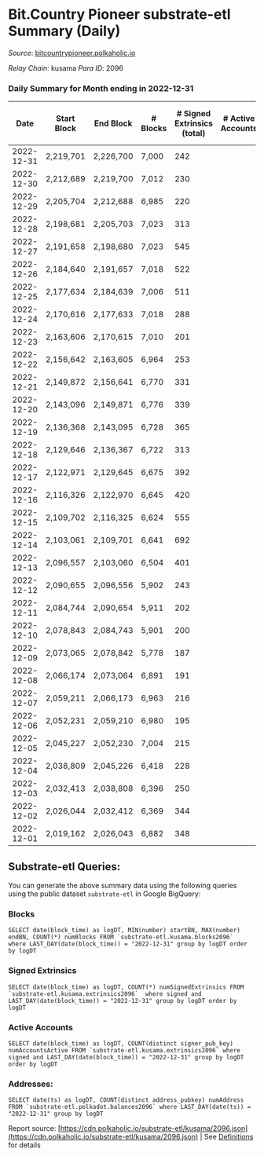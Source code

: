 # Bit.Country Pioneer substrate-etl Summary (Daily)

_Source_: [bitcountrypioneer.polkaholic.io](https://bitcountrypioneer.polkaholic.io)

*Relay Chain*: kusama
*Para ID*: 2096



### Daily Summary for Month ending in 2022-12-31


| Date | Start Block | End Block | # Blocks | # Signed Extrinsics (total) | # Active Accounts | # Passive | # New | # Addresses with Balances | # Events | # Transfers | # XCM Transfers In | # XCM Transfers Out |
| ---- | ----------- | --------- | -------- | --------------------------- | ----------------- | --------- | ----- | ------------------------- | -------- | ----------- | ------------------ | ------------------- |
| 2022-12-31 | 2,219,701 | 2,226,700 | 7,000  | 242 |  |  |  | 24,181 | 20,937 | 4,929 ($4,994.82) |   |   |
| 2022-12-30 | 2,212,689 | 2,219,700 | 7,012  | 230 |  |  |  | 24,180 | 21,037 | 5,045 ($14,683.58) |   | 1 ($0.22) |
| 2022-12-29 | 2,205,704 | 2,212,688 | 6,985  | 220 |  |  |  | 24,177 | 20,662 | 4,717 ($8,479.12) |   | 2 ($0.02) |
| 2022-12-28 | 2,198,681 | 2,205,703 | 7,023  | 313 |  |  |  | 24,175 | 22,536 | 6,032 ($3,504.51) |   | 4 ($0.33) |
| 2022-12-27 | 2,191,658 | 2,198,680 | 7,023  | 545 |  |  |  | 24,171 | 25,289 | 7,129 ($8,344.81) | 1 ($0.83) | 3 ($0.37) |
| 2022-12-26 | 2,184,640 | 2,191,657 | 7,018  | 522 |  |  |  | 24,169 | 24,489 | 6,227 ($6,221.89) | 1 ($0.04) |   |
| 2022-12-25 | 2,177,634 | 2,184,639 | 7,006  | 511 |  |  |  | 24,164 | 25,160 | 7,136 ($10,383.97) |   |   |
| 2022-12-24 | 2,170,616 | 2,177,633 | 7,018  | 288 |  |  |  | 24,141 | 21,928 | 5,576 ($6,934.82) |   | 1  |
| 2022-12-23 | 2,163,606 | 2,170,615 | 7,010  | 201 |  |  |  | 24,138 | 19,955 | 4,176 ($4,655.36) |   | 1 (-) |
| 2022-12-22 | 2,156,642 | 2,163,605 | 6,964  | 253 |  |  |  |  | 21,267 | 4,962 ($1,565.52) |   |   |
| 2022-12-21 | 2,149,872 | 2,156,641 | 6,770  | 331 |  |  |  |  | 22,217 | 5,642 ($10,878.17) |   | 2 (-) |
| 2022-12-20 | 2,143,096 | 2,149,871 | 6,776  | 339 |  |  |  | 24,119 | 21,972 | 5,685 ($11,858.83) |   | 2 ($0.06) |
| 2022-12-19 | 2,136,368 | 2,143,095 | 6,728  | 365 |  |  |  | 24,114 | 22,313 | 5,860 ($23,993.74) |   |   |
| 2022-12-18 | 2,129,646 | 2,136,367 | 6,722  | 313 |  |  |  | 24,088 | 21,523 | 5,346 ($26,154.80) |   |   |
| 2022-12-17 | 2,122,971 | 2,129,645 | 6,675  | 392 |  |  |  | 24,073 | 22,209 | 5,592 ($11,423.77) |   | 1 ($0.02) |
| 2022-12-16 | 2,116,326 | 2,122,970 | 6,645  | 420 |  |  |  | 24,052 | 23,313 | 6,168 ($3,185.05) |   |   |
| 2022-12-15 | 2,109,702 | 2,116,325 | 6,624  | 555 |  |  |  | 24,026 | 24,664 | 6,636 ($14,138.73) |   | 2 ($0.30) |
| 2022-12-14 | 2,103,061 | 2,109,701 | 6,641  | 692 |  |  |  |  | 25,444 | 6,421 ($7,273.39) |   | 1 ($0.05) |
| 2022-12-13 | 2,096,557 | 2,103,060 | 6,504  | 401 |  |  |  | 23,836 | 26,398 | 5,482 ($16,534.72) |   |   |
| 2022-12-12 | 2,090,655 | 2,096,556 | 5,902  | 243 |  |  |  | 23,829 | 18,413 | 4,537 ($23,267.37) |   |   |
| 2022-12-11 | 2,084,744 | 2,090,654 | 5,911  | 202 |  |  |  | 23,815 | 18,120 | 4,597 ($5,719.21) |   |   |
| 2022-12-10 | 2,078,843 | 2,084,743 | 5,901  | 200 |  |  |  | 23,799 | 17,695 | 4,152 ($5,629.02) |   |   |
| 2022-12-09 | 2,073,065 | 2,078,842 | 5,778  | 187 |  |  |  |  | 17,310 | 4,131 ($1,325.13) |   | 2 ($0.39) |
| 2022-12-08 | 2,066,174 | 2,073,064 | 6,891  | 191 |  |  |  | 23,795 | 20,028 | 4,518 ($11,939.89) |   |   |
| 2022-12-07 | 2,059,211 | 2,066,173 | 6,963  | 216 |  |  |  | 23,795 | 20,674 | 4,890 ($15,771.44) |   |   |
| 2022-12-06 | 2,052,231 | 2,059,210 | 6,980  | 195 |  |  |  | 23,797 | 20,689 | 4,896 ($18,266.93) |   | 2 ($0.84) |
| 2022-12-05 | 2,045,227 | 2,052,230 | 7,004  | 215 |  |  |  | 23,773 | 21,166 | 5,158 ($34,174.10) |   |   |
| 2022-12-04 | 2,038,809 | 2,045,226 | 6,418  | 228 |  |  |  | 23,738 | 19,593 | 4,751 ($20,785.57) |   |   |
| 2022-12-03 | 2,032,413 | 2,038,808 | 6,396  | 250 |  |  |  | 23,731 | 19,594 | 4,750 ($87,246.95) |   |   |
| 2022-12-02 | 2,026,044 | 2,032,412 | 6,369  | 344 |  |  |  | 23,716 | 21,246 | 5,591 ($25,516.59) |   |   |
| 2022-12-01 | 2,019,162 | 2,026,043 | 6,882  | 348 |  |  |  | 23,681 | 22,797 | 5,997 ($10,260.64) |   |   |

## Substrate-etl Queries:
You can generate the above summary data using the following queries using the public dataset `substrate-etl` in Google BigQuery:


### Blocks
```
SELECT date(block_time) as logDT, MIN(number) startBN, MAX(number) endBN, COUNT(*) numBlocks FROM `substrate-etl.kusama.blocks2096`  where LAST_DAY(date(block_time)) = "2022-12-31" group by logDT order by logDT
```


### Signed Extrinsics
```
SELECT date(block_time) as logDT, COUNT(*) numSignedExtrinsics FROM `substrate-etl.kusama.extrinsics2096`  where signed and LAST_DAY(date(block_time)) = "2022-12-31" group by logDT order by logDT
```


### Active Accounts
```
SELECT date(block_time) as logDT, COUNT(distinct signer_pub_key) numAccountsActive FROM `substrate-etl.kusama.extrinsics2096` where signed and LAST_DAY(date(block_time)) = "2022-12-31" group by logDT order by logDT
```


### Addresses:
```
SELECT date(ts) as logDT, COUNT(distinct address_pubkey) numAddress FROM `substrate-etl.polkadot.balances2096` where LAST_DAY(date(ts)) = "2022-12-31" group by logDT
```



Report source: [https://cdn.polkaholic.io/substrate-etl/kusama/2096.json](https://cdn.polkaholic.io/substrate-etl/kusama/2096.json) | See [Definitions](/DEFINITIONS.md) for details

